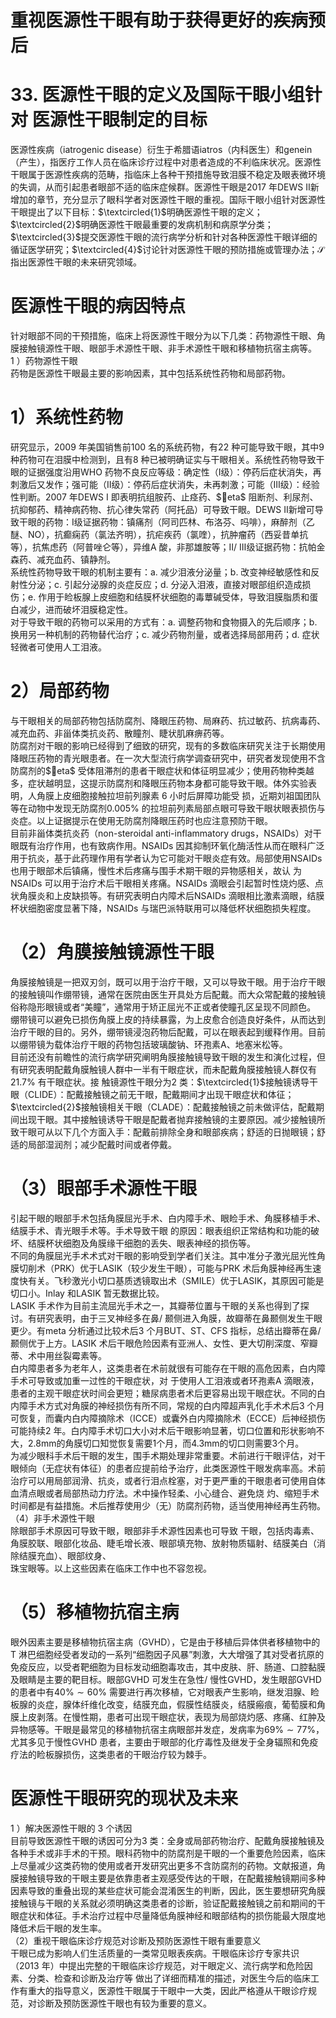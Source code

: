# 重视医源性干眼有助于获得更好的疾病预后  
# 33. 医源性干眼的定义及国际干眼小组针对 医源性干眼制定的目标  
医源性疾病（iatrogenic disease）衍生于希腊语iatros（内科医生）和genein（产生），指医疗工作人员在临床诊疗过程中对患者造成的不利临床状况。医源性干眼属于医源性疾病的范畴，指临床上各种干预措施导致泪膜不稳定及眼表微环境的失调，从而引起患者眼部不适的临床症候群。医源性干眼是2017 年DEWS Ⅱ新增加的章节，充分显示了眼科学者对医源性干眼的重视。国际干眼小组针对医源性干眼提出了以下目标：$\textcircled{1}$明确医源性干眼的定义；$\textcircled{2}$明确医源性干眼最重要的发病机制和病原学分类；$\textcircled{3}$提交医源性干眼的流行病学分析和针对各种医源性干眼详细的循证医学研究；$\textcircled{4}$讨论针对医源性干眼的预防措施或管理办法；$\mathcal{S}$指出医源性干眼的未来研究领域。  
#  医源性干眼的病因特点  
针对眼部不同的干预措施，临床上将医源性干眼分为以下几类：药物源性干眼、角膜接触镜源性干眼、眼部手术源性干眼、非手术源性干眼和移植物抗宿主病等。  
1 ）药物源性干眼  
药物是医源性干眼最主要的影响因素，其中包括系统性药物和局部药物。  
# 1）系统性药物  
研究显示，2009 年美国销售前100 名的系统药物，有22 种可能导致干眼，其中9 种药物可在泪膜中检测到，且有8 种已被明确证实与干眼相关。系统性药物导致干眼的证据强度沿用WHO 药物不良反应等级：确定性（Ⅰ级）：停药后症状消失，再刺激后又发作；强可能（Ⅱ级）：停药后症状消失，未再刺激；可能（Ⅲ级）：经验性判断。2007 年DEWS I 即表明抗组胺药、止痉药、$eta$ 阻断剂、利尿剂、抗抑郁药、精神病药物、抗心律失常药（阿托品）可导致干眼。DEWS Ⅱ新增可导致干眼的药物：Ⅰ级证据药物：镇痛剂（阿司匹林、布洛芬、吗啡），麻醉剂（乙醚、NO），抗癫痫药（氯法齐明），抗疟疾药（氯喹），抗肿瘤药（西妥昔单抗等），抗焦虑药（阿普唑仑等），异维A 酸，非那雄胺等；Ⅱ/ Ⅲ级证据药物：抗帕金森药、减充血药、镇静剂。  
系统性药物导致干眼的机制主要有：a. 减少泪液分泌量；b. 改变神经敏感性和反射性分泌；c. 引起分泌腺的炎症反应；d. 分泌入泪液，直接对眼部组织造成损伤；e. 作用于睑板腺上皮细胞和结膜杯状细胞的毒蕈碱受体，导致泪膜脂质和蛋白减少，进而破坏泪膜稳定性。  
对于导致干眼的药物可以采用的方式有：a. 调整药物和食物摄入的先后顺序；b. 换用另一种机制的药物替代治疗；c. 减少药物剂量，或者选择局部用药；d. 症状轻微者可使用人工泪液。  
# 2）局部药物  
与干眼相关的局部药物包括防腐剂、降眼压药物、局麻药、抗过敏药、抗病毒药、减充血药、非甾体类抗炎药、散瞳剂、睫状肌麻痹药等。  
防腐剂对干眼的影响已经得到了细致的研究，现有的多数临床研究关注于长期使用降眼压药物的青光眼患者。在一次大型流行病学调查研究中，研究者发现使用不含防腐剂的$eta$ 受体阻滞剂的患者干眼症状和体征明显减少；使用药物种类越多，症状越明显，这提示防腐剂和降眼压药物本身都可能导致干眼。体外实验表明，人角膜上皮细胞接触拉坦前列腺素 6  小时后屏障功能受 损，近期刘祖国团队等在动物中发现无防腐剂$0.005\%$ 的拉坦前列素局部点眼可导致干眼状眼表损伤与炎症。以上证据提示在使用无防腐剂降眼压药时也应注意预防干眼。  
目前非甾体类抗炎药（non-steroidal anti-inflammatory drugs，NSAIDs）对干眼既有治疗作用，也有致病作用。NSAIDs 因其抑制环氧化酶活性从而在眼科广泛用于抗炎，基于此药理作用有学者认为它可能对干眼炎症有效。局部使用NSAIDs 也用于眼部术后镇痛，慢性术后疼痛与围手术期干眼的异物感相关，故认 为NSAIDs 可以用于治疗术后干眼相关疼痛。NSAIDs 滴眼会引起暂时性烧灼感、点状角膜炎和上皮缺损等。有研究表明白内障术后NSAIDs 滴眼相比激素滴眼，结膜杯状细胞密度显著下降，NSAIDs 与瑞巴派特联用可以降低杯状细胞损失程度。  
# （2）角膜接触镜源性干眼  
角膜接触镜是一把双刃剑，既可以用于治疗干眼，又可以导致干眼。用于治疗干眼的接触镜叫作绷带镜，通常在医院由医生开具处方后配戴。而大众常配戴的接触镜俗称隐形眼镜或者“美瞳”，通常用于矫正屈光不正或者使瞳孔区呈现不同颜色。  
绷带镜可以避免已损伤角膜上皮的持续暴露，为上皮愈合创造良好条件，从而达到治疗干眼的目的。另外，绷带镜浸泡药物后配戴，可以在眼表起到缓释作用。目前以绷带镜为载体治疗干眼的药物包括玻璃酸钠、环孢素A、地塞米松等。  
目前还没有前瞻性的流行病学研究阐明角膜接触镜导致干眼的发生和演化过程，但有研究表明配戴角膜触镜人群中一半有干眼症状，而未配戴角膜接触镜人群仅有 $21.7\%$  有干眼症状。接 触镜源性干眼分为2 类：$\textcircled{1}$接触镜诱导干眼（CLIDE）：配戴接触镜之前无干眼，配戴期间才出现干眼症状和体征；$\textcircled{2}$接触镜相关干眼（CLADE）：配戴接触镜之前未做评估，配戴期间出现干眼。其中接触镜诱导干眼是配戴者抛弃接触镜的主要原因。减少接触镜所致干眼可从以下几个方面入手：配戴前排除全身和眼部疾病；舒适的日抛眼镜；舒适的局部湿润剂；减少配戴时间或者停戴。  
# （3）眼部手术源性干眼  
引起干眼的眼部手术包括角膜屈光手术、白内障手术、眼睑手术、角膜移植手术、结膜手术、青光眼手术等。手术导致干眼 的原因：眼表组织正常结构和功能的破坏、结膜杯状细胞及角膜缘干细胞的丢失、眼表神经的损伤等。  
不同的角膜屈光手术术式对干眼的影响受到学者们关注。其中准分子激光屈光性角膜切削术（PRK）优于LASIK（较少发生干眼），可能与PRK 术后角膜神经再生速度快有关。飞秒激光小切口基质透镜取出术（SMILE）优于LASIK，其原因可能是切口小。Inlay 和LASIK 暂无数据比较。  
LASIK 手术作为目前主流屈光手术之一，其瓣蒂位置与干眼的关系也得到了探讨。有研究表明，由于三叉神经多在鼻/ 颞侧进入角膜，故瓣蒂在鼻颞侧发生干眼更少。有meta 分析通过比较术后3 个月BUT、ST、CFS 指标，总结出瓣蒂在鼻/ 颞侧优于上方。LASIK 术后干眼危险因素有亚洲人、女性、更大切削深度、窄瓣蒂、术中用丝裂霉素等。  
白内障患者多为老年人，这类患者在术前就很有可能存在干眼的高危因素，白内障手术可导致或加重一过性的干眼症状，对 于使用人工泪液或者环孢素A 滴眼液，患者的主观干眼症状时间会更短；糖尿病患者术后更容易出现干眼症状。不同的白内障手术方式对角膜的神经损伤有所不同，常规的白内障超声乳化手术术后3 个月可恢复，而囊内白内障摘除术（ICCE）或囊外白内障摘除术（ECCE）后神经损伤可能持续2 年。白内障手术切口大小对术后干眼影响显著，切口位置和形状影响不大，$2.8\mathrm{mm}$的角膜切口知觉恢复需要1个月，而$4.3\mathrm{mm}$的切口则需要3个月。  
为减少眼科手术后干眼的发生，围手术期处理非常重要。术前进行干眼评估，对干眼倾向（无症状有体征）的患者应提前给予治疗，此类医源性干眼发病率高。术前治疗可以用局部润滑、抗炎，或者行泪点栓塞，对于更严重的干眼患者可使用自体血清点眼或者局部热动力疗法。术中操作轻柔、小心缝合、避免烧 灼、缩短手术时间都是有益措施。术后推荐使用少（无）防腐剂药物，适当使用神经再生药物。  
（4）非手术源性干眼  
除眼部手术原因可导致干眼，眼部非手术源性因素也可导致 干眼，包括肉毒素、角膜胶联、眼部化妆品、睫毛增长液、眼部填充物、放射物质辐射、结膜美白（消除结膜充血）、眼部纹身、  
珠宝眼等。以上这些因素在临床工作中也不容忽视。  
# （5）移植物抗宿主病  
眼外因素主要是移植物抗宿主病（GVHD），它是由于移植后异体供者移植物中的T 淋巴细胞经受者发动的一系列“细胞因子风暴”刺激，大大增强了其对受者抗原的免疫反应，以受者靶细胞为目标发动细胞毒攻击，其中皮肤、肝、肠道、口腔黏膜及眼睛是主要的靶目标。眼部GVHD 可发生在急性/ 慢性GVHD，发生眼部GVHD 的患者中有$40\%\sim60\%$ 需要进行再次移植，它对眼表产生影响，继发泪腺、睑板腺的炎症，腺体纤维化改变，结膜充血，假膜性结膜炎，结膜瘢痕，葡萄膜和角膜上皮剥落。在慢性期，患者可出现干眼症状，表现为局部烧灼感、疼痛、红肿及异物感等。干眼是最常见的移植物抗宿主病眼部并发症，发病率为$69\%\sim77\%$，尤其多见于慢性GVHD 患者，主要由于眼部的化疗毒性及继发于全身辐照和免疫疗法的睑板腺损伤，这类患者的干眼治疗较为棘手。  
#  医源性干眼研究的现状及未来  
1 ）解决医源性干眼的 3  个诱因  
目前导致医源性干眼的诱因可分为3 类：全身或局部药物治疗、配戴角膜接触镜及各种手术或非手术的干预。眼科药物中的防腐剂是干眼的一个重要危险因素，临床上尽量减少这类药物的使用或者开发研究出更多不含防腐剂的药物。文献报道，角膜接触镜导致的干眼主要是依靠患者主观感受传达的干眼，在配戴接触镜期间多种因素导致的重叠出现的某些症状可能会混淆医生的判断，因此，医生要想研究角膜接触镜与干眼的关系就必须明确这类患者的诊断，验证配戴接触镜之前和期间的干眼症状和体征。手术治疗过程中尽量降低角膜神经和眼部结构的损伤能最大限度地降低术后干眼的发生率。  
（2）重视干眼临床诊疗规范对诊断及预防医源性干眼有重要意义  
干眼已成为影响人们生活质量的一类常见眼表疾病。干眼临床诊疗专家共识（2013 年）中提出完整的干眼临床诊疗规范，对干眼定义、流行病学和危险因素、分类、检查和诊断及治疗等 做出了详细而精准的描述，对医生今后的临床工作有重大的指导意义，医源性干眼属于干眼中一大类，因此严格遵从干眼诊疗规范，对诊断及预防医源性干眼也有较为重要的意义。  
